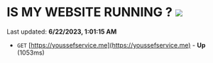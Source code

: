 # IS MY WEBSITE RUNNING ? [![](https://img.shields.io/static/v1?label=Sponsor&message=%E2%9D%A4&logo=GitHub&color=%23fe8e86)](https://github.com/sponsors/<username>)

Last updated: **6/22/2023, 1:01:15 AM**

- `GET` [https://youssefservice.me](https://youssefservice.me) - **Up** (1053ms)
